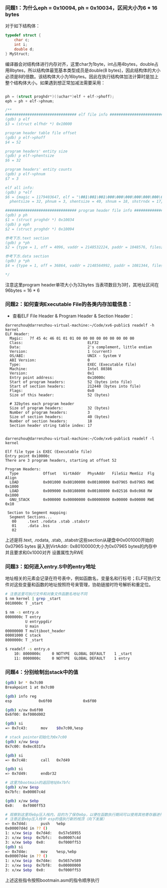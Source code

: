 
### 问题1：为什么eph = 0x10094, ph = 0x10034，区间大小为6 * 16 bytes
对于如下结构体：
```c
typedef struct {
    char c;
    int i;
    double d;
} MyStruct;
```
编译器会对结构体进行内存对齐，这里char为1byte，int占用4bytes，double占用8bytes，所以结构体最宽基本类型成员是double(8 bytes)，因此结构体的大小必须是8的倍数。该结构体大小为16bytes。因此在执行结构体加法计算时是加上整个结构体大小。如果遇到想正常加减法需要采用：
```c

ph = (struct proghdr*)((uchar*)elf + elf->phoff);
eph = ph + elf->phnum;

/**
################################ elf file info ##################################
(gdb) p elf
$3 = (struct elfhdr *) 0x10000

program header table file offset
(gdb) p elf->phoff
$4 = 52

program headers' entity size
(gdb) p elf->phentsize
$6 = 32

program headers' entity counts
(gdb) p elf->phnum
$7 = 3

elf all info:
(gdb) p *elf
$6 = {magic = 1179403647, elf = "\001\001\001\000\000\000\000\000\000\000\000", type = 2, machine = 3, version = 1, entry = 1048588, phoff = 52, shoff = 212440, flags = 0, ehsize = 52, 
  phentsize = 32, phnum = 3, shentsize = 40, shnum = 18, shstrndx = 17}

################################ program header file info ##################################
(gdb) p ph
$1 = (struct proghdr *) 0x10034
(gdb) p eph
$2 = (struct proghdr *) 0x10094

参考下方.text section
(gdb) p *ph
$2 = {type = 1, off = 4096, vaddr = 2148532224, paddr = 1048576, filesz = 31077, memsz = 31077, flags = 7, align = 4096}

参考下方.data section
(gdb) p *ph
$4 = {type = 1, off = 36864, vaddr = 2148564992, paddr = 1081344, filesz = 9494, memsz = 49256, flags = 6, align = 4096}

*/
```
注意这里program header单项大小为32bytes 当表项数目为3时，其地址区间在96bytes = 16 * 6

### 问题2：如何查询Executable File的各类内存加载信息：
- 查看ELF File Header & Program Header & Section Header：
```
darrenzhou@darrenzhou-virtual-machine:~/Code/xv6-public$ readelf -h kernel
ELF Header:
  Magic:   7f 45 4c 46 01 01 01 00 00 00 00 00 00 00 00 00 
  Class:                             ELF32
  Data:                              2's complement, little endian
  Version:                           1 (current)
  OS/ABI:                            UNIX - System V
  ABI Version:                       0
  Type:                              EXEC (Executable file)
  Machine:                           Intel 80386
  Version:                           0x1
  Entry point address:               0x10000c
  Start of program headers:          52 (bytes into file)
  Start of section headers:          212440 (bytes into file)
  Flags:                             0x0
  Size of this header:               52 (bytes)

  # 32bytes each program header
  Size of program headers:           32 (bytes)
  Number of program headers:         3
  Size of section headers:           40 (bytes)                        
  Number of section headers:         18
  Section header string table index: 17


darrenzhou@darrenzhou-virtual-machine:~/Code/xv6-public$ readelf -l kernel

Elf file type is EXEC (Executable file)
Entry point 0x10000c
There are 3 program headers, starting at offset 52

Program Headers:
  Type           Offset   VirtAddr   PhysAddr   FileSiz MemSiz  Flg Align
  LOAD           0x001000 0x80100000 0x00100000 0x07965 0x07965 RWE 0x1000
  LOAD           0x009000 0x80108000 0x00108000 0x02516 0x0c068 RW  0x1000
  GNU_STACK      0x000000 0x00000000 0x00000000 0x00000 0x00000 RWE 0x10

 Section to Segment mapping:
  Segment Sections...
   00     .text .rodata .stab .stabstr 
   01     .data .bss 
   02 
```

上述是将.text, .rodata, .stab, .stabstr这些section从硬盘中0x001000开始的0x07965 bytes 装入到VirtAddr: 0x80100000大小为0x07965 bytes的内存中 并且要求和0x1000对齐 设置属性为RWE

### 问题3：如何进入entry.S中的entry地址
地址相关的元素会记录在符号表中，例如函数名，变量名和行标号；ELF可执行文件对这些变量和函数的地址按照符号来管理，协助链接时符号解析和重定位。
```bash
# 注意这里可执行文件和对象文件函数名地址不同
$ nm kernel | grep _start
0010000c T _start

$ nm -s entry.o
0000000c T entry
         U entrypgdir
         U main
00000000 T multiboot_header
00001000 C stack
8000000c T _start

$ readelf -s entry.o
    10: 8000000c     0 NOTYPE  GLOBAL DEFAULT    1 _start
    11: 0000000c     0 NOTYPE  GLOBAL DEFAULT    1 entry
```

### 问题4：分别绘制出stack中的值
```bash
(gdb) br * 0x7c00
Breakpoint 1 at 0x7c00

(gdb) info reg
esp            0x6f00              0x6f00

(gdb) x/xw 0x6f00
0x6f00: 0xf000d002

(gdb) si
=> 0x7c43:      mov    $0x7c00,%esp

# stack pointer初始化为0x7c00
(gdb) x/xw $esp
0x7c00: 0x8ec031fa

(gdb) si
=> 0x7c48:      call   0x7d49

(gdb) si
=> 0x7d49:      endbr32 

# 这里为bootmain的返回地址0x7bfc
(gdb) x/xw $esp
0x7bfc: 0x00007c4d

(gdb) x/xw $ebp
0x0:    0xf000ff53

# 观察到这里将ebp压入栈内，目的为了保存ebp，以便在函数执行期间可以使用其他寄存器进行临时计算，而不丢失对栈帧的引用
# 注意这里ebp压入栈中 esp的值执行新的栈顶（向下发展）
=> 0x7d4d:      push   %ebp
0x00007d4d in ?? ()
1: x/xw $eip  0x7d4d:   0x57e58955
2: x/xw $esp  0x7bfc:   0x00007c4d
3: x/xw $ebp  0x0:      0xf000ff53
(gdb) si
=> 0x7d4e:      mov    %esp,%ebp
0x00007d4e in ?? ()
1: x/xw $eip  0x7d4e:   0x5657e589
2: x/xw $esp  0x7bf8:   0x00000000
3: x/xw $ebp  0x0:      0xf000ff53
```
上述这些指令按照bootmain.asm的指令顺序执行

